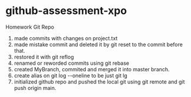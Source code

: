 # github-assessment-xpo
Homework Git Repo


1. made commits with changes on project.txt
2. made mistake commit and deleted it by git reset to the commit before that.
3. restored it with git reflog
4. renamed or reworded commits using git rebase
5. created MyBranch, commited and merged it into master branch.
6. create alias on git log --oneline to be just git lg
7. initialized github repo and pushed the local git using git remote and git push origin main.
